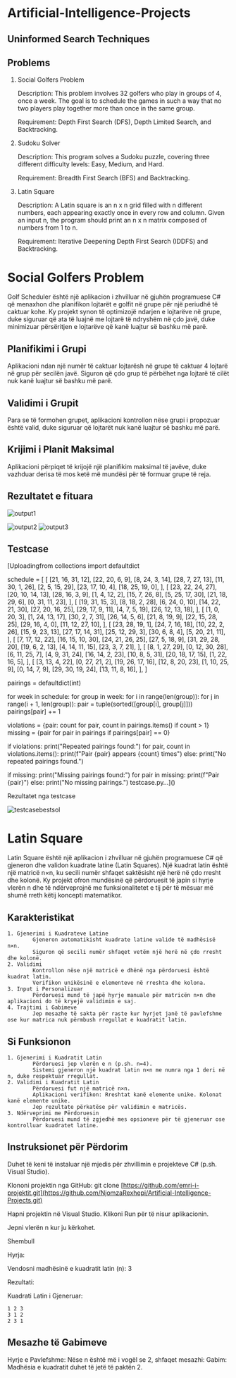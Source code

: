 # Artificial-Intelligence-Projects

## Uninformed Search Techniques

## Problems 

1. Social Golfers Problem 

    Description: This problem involves 32 golfers who play in groups of 4, once a week. The goal is to schedule the games in such a way that no two players play together more than once in the same group.

    Requirement: Depth First Search (DFS), Depth Limited Search, and Backtracking.
3. Sudoku Solver

    Description: This program solves a Sudoku puzzle, covering three different difficulty levels: Easy, Medium, and Hard.

    Requirement: Breadth First Search (BFS) and Backtracking.
5. Latin Square

    Description: A Latin square is an n x n grid filled with n different numbers, each appearing exactly once in every row and column. Given an input n, the program should print an n x n matrix composed of numbers from 1 to     n.

   Requirement: Iterative Deepening Depth First Search (IDDFS) and Backtracking.
#  Social Golfers Problem

Golf Scheduler është një aplikacion i zhvilluar në gjuhën programuese C# që menaxhon dhe planifikon lojtarët e golfit në grupe për një periudhë të caktuar kohe. Ky projekt synon të optimizojë ndarjen e lojtarëve në grupe, duke siguruar që ata të luajnë me lojtarë të ndryshëm në çdo javë, duke minimizuar përsëritjen e lojtarëve që kanë luajtur së bashku më parë.

## Planifikimi i Grupi

Aplikacioni ndan një numër të caktuar lojtarësh në grupe të caktuar  4 lojtarë në grup për secilën javë.
Siguron që çdo grup të përbëhet nga lojtarë të cilët nuk kanë luajtur së bashku më parë.

## Validimi i Grupit

Para se të formohen grupet, aplikacioni kontrollon nëse grupi i propozuar është valid, duke siguruar që lojtarët nuk kanë luajtur së bashku më parë.

## Krijimi i Planit Maksimal

Aplikacioni përpiqet të krijojë një planifikim maksimal të javëve, duke vazhduar derisa të mos ketë më mundësi për të formuar grupe të reja.

## Rezultatet e fituara

![output1](https://github.com/user-attachments/assets/ba2a6a4b-c943-464e-9941-e63d3f2c8752)

![output2](https://github.com/user-attachments/assets/08be3ee6-7a1e-4b66-882e-1fddf98acf66)
![output3](https://github.com/user-attachments/assets/5000dbed-d355-489f-9a13-30e99ec11d8b)

## Testcase 

[Uploadingfrom collections import defaultdict


schedule = [
    [
        [21, 16, 31, 12],
        [22, 20, 6, 9],
        [8, 24, 3, 14],
        [28, 7, 27, 13],
        [11, 30, 1, 26],
        [2, 5, 15, 29],
        [23, 17, 10, 4],
        [18, 25, 19, 0],
    ],
    [
        [23, 22, 24, 27],
        [20, 10, 14, 13],
        [28, 16, 3, 9],
        [1, 4, 12, 2],
        [15, 7, 26, 8],
        [5, 25, 17, 30],
        [21, 18, 29, 6],
        [0, 31, 11, 23],
    ],
    [
        [19, 31, 15, 3],
        [8, 18, 2, 28],
        [6, 24, 0, 10],
        [14, 22, 21, 30],
        [27, 20, 16, 25],
        [29, 17, 9, 11],
        [4, 7, 5, 19],
        [26, 12, 13, 18],
    ],
    [
        [1, 0, 20, 3],
        [1, 24, 13, 17],
        [30, 2, 7, 31],
        [26, 14, 5, 6],
        [21, 8, 19, 9],
        [22, 15, 28, 25],
        [29, 16, 4, 0],
        [11, 12, 27, 10],
    ],
    [
        [23, 28, 19, 1],
        [24, 7, 16, 18],
        [10, 22, 2, 26],
        [15, 9, 23, 13],
        [27, 17, 14, 31],
        [25, 12, 29, 3],
        [30, 6, 8, 4],
        [5, 20, 21, 11],
    ],
    [
        [7, 17, 12, 22],
        [16, 15, 10, 30],
        [24, 21, 26, 25],
        [27, 5, 18, 9],
        [31, 29, 28, 20],
        [19, 6, 2, 13],
        [4, 14, 11, 15],
        [23, 3, 7, 21],
    ],
    [
        [8, 1, 27, 29],
        [0, 12, 30, 28],
        [6, 11, 25, 7],
        [4, 9, 31, 24],
        [16, 14, 2, 23],
        [10, 8, 5, 31],
        [20, 18, 17, 15],
        [1, 22, 16, 5],
    ],
    [
        [3, 13, 4, 22],
        [0, 27, 21, 2],
        [19, 26, 17, 16],
        [12, 8, 20, 23],
        [1, 10, 25, 9],
        [0, 14, 7, 9],
        [29, 30, 19, 24],
        [13, 11, 8, 16],
    ],
]


pairings = defaultdict(int)

for week in schedule:
    for group in week:
        for i in range(len(group)):
            for j in range(i + 1, len(group)):
                pair = tuple(sorted([group[i], group[j]]))
                pairings[pair] += 1


violations = {pair: count for pair, count in pairings.items() if count > 1}
missing = {pair for pair in pairings if pairings[pair] == 0}

if violations:
    print("Repeated pairings found:")
    for pair, count in violations.items():
        print(f"Pair {pair} appears {count} times")
else:
    print("No repeated pairings found.")

if missing:
    print("Missing pairings found:")
    for pair in missing:
        print(f"Pair {pair}")
else:
    print("No missing pairings.") testcase.py…]()


Rezultatet nga testcase 

 ![testcasebestsol](https://github.com/user-attachments/assets/b36abcf1-32c1-4d56-87d7-af3d82077e5a)

# Latin Square

Latin Square është një aplikacion i zhvilluar në gjuhën programuese C# që gjeneron dhe validon kuadrate latine (Latin Squares). Një kuadrat latin është një matricë n×n, ku secili numër shfaqet saktësisht një herë në çdo rresht dhe kolonë. Ky projekt ofron mundësinë që përdoruesit të japin si hyrje vlerën n dhe të ndërveprojnë me funksionalitetet e tij për të mësuar më shumë rreth këtij koncepti matematikor.

## Karakteristikat
    1. Gjenerimi i Kuadrateve Latine
            Gjeneron automatikisht kuadrate latine valide të madhësisë n×n.
            Siguron që secili numër shfaqet vetëm një herë në çdo rresht dhe kolonë.
    2. Validimi
            Kontrollon nëse një matricë e dhënë nga përdoruesi është kuadrat latin.
            Verifikon unikësinë e elementeve në rreshta dhe kolona.
    3. Input i Personalizuar
            Përdoruesi mund të japë hyrje manuale për matricën n×n dhe aplikacioni do të kryejë validimin e saj.
    4. Trajtimi i Gabimeve
            Jep mesazhe të sakta për raste kur hyrjet janë të pavlefshme ose kur matrica nuk përmbush rregullat e kuadratit latin.

## Si Funksionon
    1. Gjenerimi i Kuadratit Latin
            Përdoruesi jep vlerën e n (p.sh. n=4).
            Sistemi gjeneron një kuadrat latin n×n me numra nga 1 deri në n, duke respektuar rregullat.
    2. Validimi i Kuadratit Latin
            Përdoruesi fut një matricë n×n.
            Aplikacioni verifikon: Rreshtat kanë elemente unike. Kolonat kanë elemente unike.
            Jep rezultate përkatëse për validimin e matricës.
    3. Ndërveprimi me Përdoruesin
            Përdoruesi mund të zgjedhë mes opsioneve për të gjeneruar ose kontrolluar kuadratet latine.

## Instruksionet për Përdorim
Duhet të keni të instaluar një mjedis për zhvillimin e projekteve C# (p.sh. Visual Studio).

Klononi projektin nga GitHub: git clone [https://github.com/emri-i-projektit.git](https://github.com/NjomzaRexhepi/Artificial-Intelligence-Projects.git)

Hapni projektin në Visual Studio. Klikoni Run për të nisur aplikacionin.

Jepni vlerën n kur ju kërkohet.

Shembull

Hyrja:

Vendosni madhësinë e kuadratit latin (n): 3

Rezultati:

Kuadrati Latin i Gjeneruar:
```
1 2 3
3 1 2
2 3 1
```
## Mesazhe të Gabimeve
Hyrje e Pavlefshme:
Nëse n është më i vogël se 2, shfaqet mesazhi:
Gabim: Madhësia e kuadratit duhet të jetë të paktën 2.
